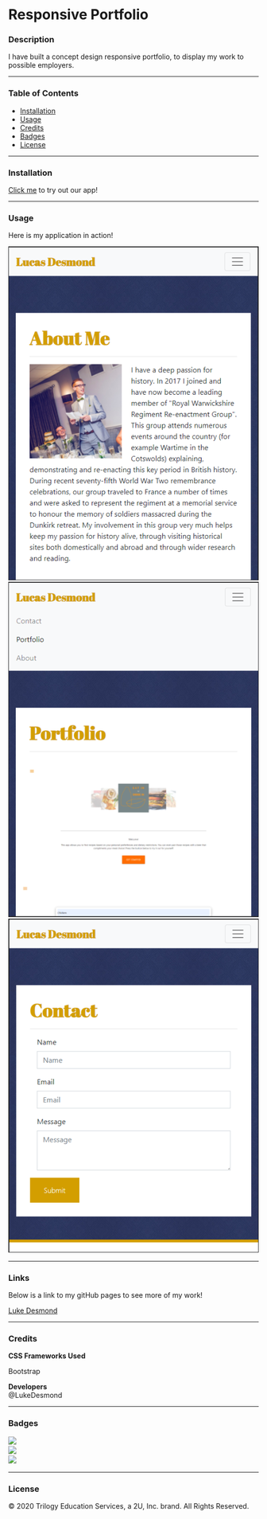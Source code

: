 # Responsive Portfolio
### Description

I have built a concept design responsive portfolio, to display my work to possible employers.

---

### Table of Contents
* [Installation](#Installation) 
* [Usage](#Usage)  
* [Credits](#Credits)  
* [Badges](#Badges)  
* [License](#License)

---
<a name = "Installation"></a>
### Installation 
<a href = "https://lukedesmond.github.io/Responsive-portfolio">Click me</a> to try out our app!

---
<a name = "Usage"></a>
### Usage  
Here is my application in action!

![](assets/imgs/home-pg.png)<br>
![](assets/imgs/portfolio.png)<br>
![](assets/imgs/contact.png)<br>


---
<a name = "Links"></a>
### Links
Below is a link to my gitHub pages to see more of my work!

<a href = "https://github.com/lukedesmond/">Luke Desmond</a><br>

 
---
<a name = "Credits"></a>  
### Credits
<b>CSS Frameworks Used</b><br>

Bootstrap

<b>Developers</b><br>
@LukeDesmond<br>


---
<a name = "Badges"></a>
### Badges 
<img src = "https://img.shields.io/badge/HTML-100%25-red"
/><br>
<img src = "https://img.shields.io/badge/JS-100%25-blue"
/><br>
<img src = "https://img.shields.io/badge/CSS-100%25-green"
/>

---
<a name = "License"></a>
### License 
© 2020 Trilogy Education Services, a 2U, Inc. brand. All Rights Reserved.